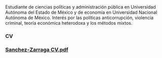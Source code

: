 ## 

Estudiante de ciencias políticas y administración pública en Universidad Autónoma del Estado de México y de economía en Universidad Nacional Autónoma de México.
Interés por las políticas anticorrupción, violencia criminal, teoría económica heterodoxa y los métodos mixtos.


### CV



### [Sanchez-Zarraga CV.pdf](https://github.com/Ferzarraga/ferzarraga/files/7592016/Sanchez-Zarraga.CV.pdf)


